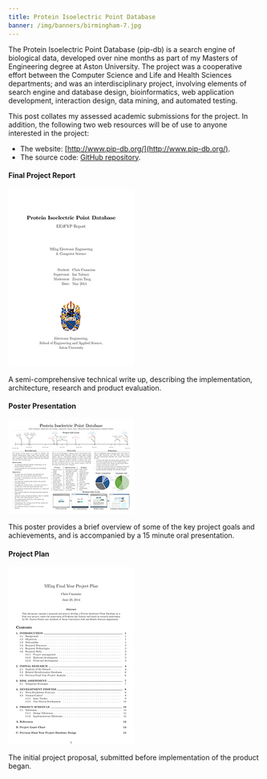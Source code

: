 ```yaml
---
title: Protein Isoelectric Point Database
banner: /img/banners/birmingham-7.jpg
---
```


The Protein Isoelectric Point Database (pip-db) is a search engine of
biological data, developed over nine months as part of my Masters of
Engineering degree at Aston University. The project was a cooperative
effort between the Computer Science and Life and Health Sciences
departments; and was an interdisciplinary project, involving elements
of search engine and database design, bioinformatics, web application
development, interaction design, data mining, and automated testing.

This post collates my assessed academic submissions for the
project. In addition, the following two web resources will be of use
to anyone interested in the project:

 * The website: [http://www.pip-db.org/](http://www.pip-db.org/).
 * The source code: [GitHub repository](https://github.com/ChrisCummins/pip-db).

#### Final Project Report
<div class="paper">
  <a href="/u/aston/pip-db/report/">
    <img src="/u/aston/pip-db/report.png"/>
  </a>
  <p>
    A semi-comprehensive technical write up, describing the
    implementation, architecture, research and product evaluation.
  </p>
</div>

#### Poster Presentation
<div class="paper">
  <a href="/u/aston/pip-db/poster/">
    <img src="/u/aston/pip-db/poster.png"/>
  </a>
  <p>
    This poster provides a brief overview of some of the key project
    goals and achievements, and is accompanied by a 15 minute oral
    presentation.
  </p>
</div>

#### Project Plan
<div class="paper">
  <a href="/u/aston/pip-db/plan/">
    <img src="/u/aston/pip-db/plan.png"/>
  </a>
  <p>
    The initial project proposal, submitted before implementation of
    the product began.
  </p>
</div>
